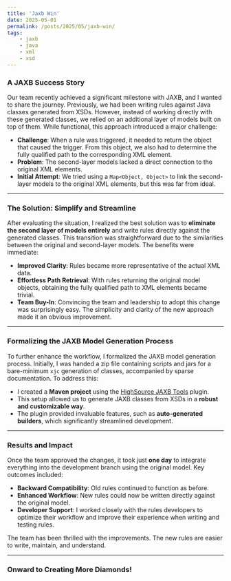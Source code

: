 ```yaml
---
title: 'Jaxb Win'
date: 2025-05-01
permalink: /posts/2025/05/jaxb-win/
tags:
    - jaxb
    - java
    - xml
    - xsd
---
```


### A JAXB Success Story

Our team recently achieved a significant milestone with JAXB, and I wanted to share the journey. Previously, we had been writing rules against Java classes generated from XSDs. However, instead of working directly with these generated classes, we relied on an additional layer of models built on top of them. While functional, this approach introduced a major challenge: 

- **Challenge**: When a rule was triggered, it needed to return the object that caused the trigger. From this object, we also had to determine the fully qualified path to the corresponding XML element.  
- **Problem**: The second-layer models lacked a direct connection to the original XML elements.  
- **Initial Attempt**: We tried using a `Map<Object, Object>` to link the second-layer models to the original XML elements, but this was far from ideal.

---

### The Solution: Simplify and Streamline

After evaluating the situation, I realized the best solution was to **eliminate the second layer of models entirely** and write rules directly against the generated classes. This transition was straightforward due to the similarities between the original and second-layer models. The benefits were immediate:

- **Improved Clarity**: Rules became more representative of the actual XML data.  
- **Effortless Path Retrieval**: With rules returning the original model objects, obtaining the fully qualified path to XML elements became trivial.  
- **Team Buy-In**: Convincing the team and leadership to adopt this change was surprisingly easy. The simplicity and clarity of the new approach made it an obvious improvement.

---

### Formalizing the JAXB Model Generation Process

To further enhance the workflow, I formalized the JAXB model generation process. Initially, I was handed a zip file containing scripts and jars for a bare-minimum `xjc` generation of classes, accompanied by sparse documentation. To address this:

- I created a **Maven project** using the [HighSource JAXB Tools](https://github.com/highsource/jaxb-tools) plugin.  
- This setup allowed us to generate JAXB classes from XSDs in a **robust and customizable way**.  
- The plugin provided invaluable features, such as **auto-generated builders**, which significantly streamlined development.

---

### Results and Impact

Once the team approved the changes, it took just **one day** to integrate everything into the development branch using the original model. Key outcomes included:

- **Backward Compatibility**: Old rules continued to function as before.  
- **Enhanced Workflow**: New rules could now be written directly against the original model.  
- **Developer Support**: I worked closely with the rules developers to optimize their workflow and improve their experience when writing and testing rules.  

The team has been thrilled with the improvements. The new rules are easier to write, maintain, and understand.

---

### Onward to Creating More Diamonds!